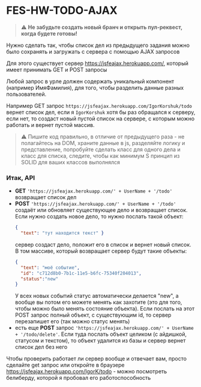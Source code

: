 # FES-HW-TODO-AJAX

> :warning: **Не забудьте создать новый бранч и открыть пул-реквест, когда будете готовы!**

Нужно сделать так, чтобы список дел из предыдущего задания можно было сохранять и загружать с сервера с помощью AJAX запросов

Для этого существует сервер https://jsfeajax.herokuapp.com/, который имеет принимать GET и POST запросы

Любой запрос в урле должен содержать уникальный компонент (например ИмяФамилия), для того, чтобы разделить данные разных пользователей.

Например GET запрос `https://jsfeajax.herokuapp.com/IgorKorshuk/todo` вернет список дел, если я `IgorKorshuk` хотя бы раз обращался к серверу, если нет, то создаст новый пустой список на сервере, с которым можно работать и вернет пустой массив.

> :warning: Пишите код правильно, в отличие от предыдущего раза - не полагайтесь на DOM, храните данные в js, разделяйте логику и представление, попробуйте сделать класс для одного дела и класс для списка, следите, чтобы как минимум S принцип из SOLID для ваших классов выполнялся

### Итак, API

- **GET** `'https://jsfeajax.herokuapp.com/' + UserName + '/todo'` возвращает список дел
- **POST** `'https://jsfeajax.herokuapp.com/' + UserName + '/todo'` создаёт или обновляет существующее дело и возвращает список. Если нужно создать новое дело, то нужно послать такой объект: 
  ``` JSON
  { 
    "text": "тут находится текст" }
  ```
  сервер создаст дело, положит его в список и вернет новый список. В том массиве, который возвращает сервер будут такие объекты: 
  ``` JSON
  { 
    "text": "моё событие", 
    "id": "c712d8b0-7b1c-11e5-b6fc-75340f204013", 
    "status":"new"
  }
  ```
  У всех новых событий статус автоматически делается "new", а вообще вы потом его можете менять как захотите (это для того, чтобы можно было менять состояние объекта). 
  Если послать на этот POST запрос полный объект, с существующим id, то сервер перезапишет его (так можно статус менять)
- есть еще **POST** запрос `'https://jsfeajax.herokuapp.com/' + UserName + '/todo/delete'`. Если туда послать объект целиком (с айдишкой, статусом и текстом), то объект удалится из базы и сервер вернет список дел без него


Чтобы проверить работает ли сервер вообще и отвечает вам, просто сделайте get запрос или откройте в браузере https://jsfeajax.herokuapp.com/IgorK/todo - можно посмотреть белиберду, которой я пробовал его работоспособность
